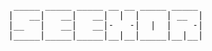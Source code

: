 <pre>

    _____ _____ _____ __ __ _____ _____ 
   |   __|   __|   __|  |  |     | __  |
   |__   |   __|   __|-   -|  |  |    -|
   |_____|_____|_____|__|__|_____|__|__|

</pre>
